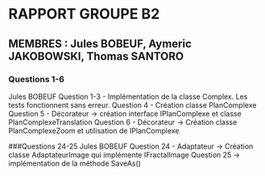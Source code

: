 # RAPPORT GROUPE B2

## MEMBRES : Jules BOBEUF, Aymeric JAKOBOWSKI, Thomas SANTORO

### Questions 1-6
Jules BOBEUF
Question 1-3 - Implémentation de la classe Complex. Les tests fonctionnent sans erreur.
Question 4 - Création classe PlanComplexe
Question 5 - Décorateur -> création interface IPlanComplexe et classe PlanComplexeTranslation
Question 6 - Décorateur -> Création classe PlanComplexeZoom et utilisation de IPlanComplexe

###Questions 24-25
Jules BOBEUF
Question 24 - Adaptateur -> Création classe AdaptateurImage qui implémente IFractalImage
Question 25 -> implémentation de la méthode SaveAs()


